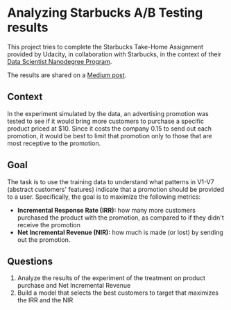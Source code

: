# Analyzing Starbucks A/B Testing results
This project tries to complete the Starbucks Take-Home Assignment provided by Udacity, in collaboration with Starbucks, in the context of their [Data Scientist Nanodegree Program](https://www.udacity.com/course/data-scientist-nanodegree--nd025).

The results are shared on a [Medium post](https://medium.com/@pcmaldonado/starbucks-take-home-assignment-a8b647fb21e0).

## Context
In the experiment simulated by the data, an advertising promotion was tested to see if it would bring more customers to purchase a specific product priced at $10. Since it costs the company 0.15 to send out each promotion, it would be best to limit that promotion only to those that are most receptive to the promotion. 

## Goal
The task is to use the training data to understand what patterns in V1-V7 (abstract customers' features) indicate that a promotion should be provided to a user. Specifically, the goal is to maximize the following metrics:
* **Incremental Response Rate (IRR):** how many more customers purchased the product with the promotion, as compared to if they didn't receive the promotion
* **Net Incremental Revenue (NIR):** how much is made (or lost) by sending out the promotion.

## Questions
1. Analyze the results of the experiment of the treatment on product purchase and Net Incremental Revenue
2. Build a model that selects the best customers to target that maximizes the IRR and the NIR
